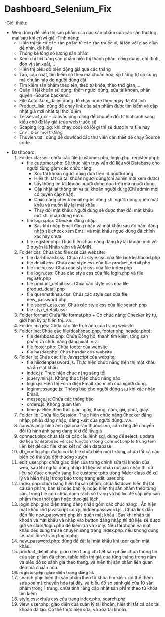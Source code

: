 # Dashboard_Selenium_Fix
-Giới thiệu:
+ Web dùng để hiển thị sản phẩm của các sản phẩm của các sàn thương mại sau khi crawl giá
-Tính năng: 
    + Hiển thị tất cả các sản phẩm từ các sàn thuốc sỉ, lẻ lớn với giao diện dễ nhìn, dễ hiểu
    + Thống kê tổng số lượng sản phẩm
    + Xem chi tiết từng sản phẩm hiển thị thành phần, công dụng, chỉ định, đơn vị sản xuất,...
    + Hiển thị biểu đồ biến động giá qua các tháng
    + Tạo, cập nhật, tìm kiếm sp theo mã chuẩn hóa, sp tương tự có cùng mã chuẩn háo do người dùng đặt
    + Tìm kiếm sản phẩm theo tên, theo từ khóa, theo thời gian,...
    + Quản lí tài khoản sử dụng: thêm người dùng, sửa tài khoản, phân quyền
-Source backend:
    + File Auto-Auto_daily: dùng để chạy code theo ngày đã đặt lịch
    + Product_link: dùng để chạy link của sản phẩm được tìm kiếm và cập nhật giá mới nhất tại thời điểm 
    + Tesseract_ocr – canvas.png: dùng để chuuển đổi từ hình ảnh sang kiểu chữ để lấy giá (của web thuốc sĩ)
    + Scaping_log.log: khi chạy code có lỗi gì thì sẽ được in ra file này 
    + Env : biến môi trường 
    + Thuvien.txt : dùng để dowload các thư viện cần thiết để chạy Source code 
- Dashboard:
    1. Folder classes: chứa các file (customer.php, login.php, register.php):
        - file customer.php: Sẽ thực hiện truy vấn dữ liệu với Database cho người dùng gồm các chức năng:
            + Xoá tài khoản người dùng dựa trên id người dùng.
            + Hiển thị tất cả tài khoản người dùng(chỉ admin mới xem được)
            + Lấy thông tin tài khoản người dùng dựa trên mã người dùng.
            + Cập nhật lại thông tin và tài khoản người dùng(Chỉ admin mới có quyền cập nhật).
            + Chức năng check email người dùng khi người dùng quên mật khẩu và muốn lấy lại mật khẩu.
            + Thay đổi mật khẩu: Người dùng sẽ được thay đổi mật khẩu mới khi nhập đúng email.
        - file login.php: Checker đăng nhập 
            + Sau khi nhập Email đăng nhập và mật khẩu sau đó bấm đăng nhập sẽ check xem Email và mật khẩu người dùng đã chính xác hay chưa.
        - file register.php: Thực hiện chức năng đăng ký tài khoản mới với 2 quyền là Nhân viên và ADMIN.
    2. Folder css: Chứa các file css của website:
        - file dashboard.css: Chứa các style css của file inc/deshboad.php 
        - file detail.css: Chứa các style css của file product_detail.php
        - file index.css: Chứa các style css của file index.php
        - file login.css: Chứa các style css của file login.php và file register.php
        - file product_detail.css: Chứa các style css của file product_detail.php
        - file quenmatkhau.css: Chứa các style css của file new_password.php
        - file search_css.css: Chứa các style css của file search.php 
        - file style_detail.css: 
    3. Folder format: Chứa file format.php
            + Có chức năng: Checker ký tự, giới hạn ký tự hiển thị..v.v..
    4. Folder images: Chứa các file hình ảnh của trang website
    5. Folder inc: Chứa các file(deshboad.php, footer.php, header.php):
        - file deshboad.php: Chứa Đồng hồ, thanh tìm kiếm, tổng sản phẩm và chức năng đăng xuất..v.v..
        - file footer.php: Chứa footer của website
        - file header.php: Chứa header của website
    6. Folder js: Chứa các file Javascript của website:
        - file hiiddenpassword.js: Thực hiện chức năng hiện thị mật khẩu và ẩn mật khẩu.
        - index.js: Thực hiện chức năng sáng tối
        - jquery.min.js: Không thực hiện chức năng nào.
        - login.js: Hiển thị Form điện Email xác minh của người dùng.
        - loginmessaege.js: Thông báo cho người dùng sau khi xác nhận Email.
        - messege.js: Chứa các thông báo 
        - orders.js: Không quan tâm
        - time.js: Biến đếm thời gian ngày, tháng, năm, giờ, phút, giây.
    7. Folder lib: Chứa file Session: Thực hiện chức năng Checker đăng nhập, phiên đăng nhập, đăng xuất của người dùng...v.v..
    8. canvas.png: hình ảnh giá của sàn thuocsi.vn, cần dùng để chuyển đổi từ hình ảnh sang dạng text để lấy giá
    9. connect.php: chứa tất cả các câu lệnh sql, dùng để select, update dữ liệu từ database và các function trong connect.php là trung tâm liên kết để các file khác kết nối đến database
	10. db_config.php: được coi là file chứa biến môi trường, chứa tất cả các biến có thể sửa đổi thường xuyên
	11. edit_user.php: chứa giao diện của trang chỉnh sửa tài khoản của web, sau khi người dùng nhập dữ liệu và nhấn nút xác nhận thì dữ liệu sẽ được chuyển sang file customer.php trong folder class để xử lý và hiển thị lại trong báo trong trang edit_user.php
	12. index.php: chứa bảng hiển thị sản phẩm, chứa listdown hiển thị tất cả sản phẩm, bán sỉ hoặc bán lẻ, hoặc hiển thị sản phẩm theo từng sàn. trong file còn chứa danh sách số trang và bộ lọc để sắp xếp sản phẩm theo thời gian hoặc theo giá lệch.
	13. login.php: giao diện trang đăng nhập gồm các chức năng:
		. Ẩn hiện mật khẩu nhờ javascript của js/hiddenpassword.js
		. Chứa link dẫn đến file new_password.php khi quên mật khẩu
		. Sau khi nhập tài khoản và mật khẩu và nhấp vào button đăng nhập thì dữ liệu sẽ được gửi về class/login.php để kiểm tra và xử lý. Nếu tài khoản và mật khẩu đều đúng thì sẽ chuyển sang trang index.php. nếu không đúng sẽ báo lỗi về trang login.php
    14. new_password.php: dùng để đặt lại mật khẩu khi user quên mật khẩu. 
    15. product_detail.php: giao diện trang chi tiết sản phẩm chứa thông tin của sản phẩm đã chọn, table hiển thị giá qua từng tháng trong năm và biểu đồ so sánh giá theo tháng. và hiển thị sản phẩm liên quan đến mã chuẩn hóa.
    16. register.php: giao diện trang đăng kí. 
    17. search.php: hiển thị sản phẩm theo từ khóa tìm kiếm. có thể thêm sửa xóa mã chuyển hóa tại đây. và biểu đồ so sánh giá của 10 sản phẩm trong 1 trang. chứa tính năng cập nhật sản phẩm theo từ khóa tìm kiếm
    18. style.css: chứa css của trang index.php, search.php
    19. view_user.php: giao diện của quản lý tài khoản, hiển thị tất cả các tài khoản đã tạo. Có thể thực hiện sửa, và xóa tài khoản.


    

